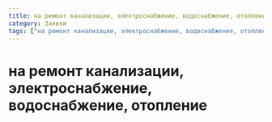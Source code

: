 ```yaml
---
title: на ремонт канализации, электроснабжение, водоснабжение, отопление
category: Заявки
tags: ["на ремонт канализации, электроснабжение, водоснабжение, отопление"]
---
```


# на ремонт канализации, электроснабжение, водоснабжение, отопление
